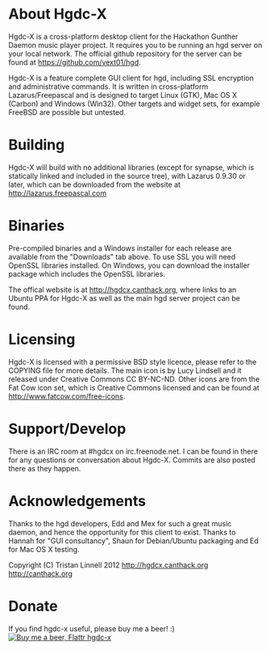 About Hgdc-X
============

Hgdc-X is a cross-platform desktop client for the Hackathon Gunther Daemon music player project.
It requires you to be running an hgd server on your local network. The official github repository for the server can be found at https://github.com/vext01/hgd.

Hgdc-X is a feature complete GUI client for hgd, including SSL encryption and administrative commands. It is written in cross-platform Lazarus/Freepascal and is designed to target Linux (GTK), Mac OS X (Carbon) and Windows (Win32). Other targets and widget sets, for example FreeBSD are possible but untested.


Building
========

Hgdc-X will build with no additional libraries (except for synapse, which is statically linked and included in the source tree), with Lazarus 0.9.30 or later, which can be downloaded from the website at http://lazarus.freepascal.com


Binaries
========

Pre-compiled binaries and a Windows installer for each release are available from the "Downloads" tab above.
To use SSL you will need OpenSSL libraries installed.
On Windows, you can download the installer package which includes the OpenSSL libraries.

The offical website is at http://hgdcx.canthack.org, where links to an Ubuntu PPA for Hgdc-X as well as the main hgd server project can be found.


Licensing
=========

Hgdc-X is licensed with a permissive BSD style licence, please refer to the COPYING file for more details.
The main icon is by Lucy Lindsell and it released under Creative Commons CC BY-NC-ND.
Other icons are from the Fat Cow icon set, which is Creative Commons licensed and can be found at http://www.fatcow.com/free-icons.


Support/Develop
===============

There is an IRC room at #hgdcx on irc.freenode.net. I can be found in there for any questions or conversation about Hgdc-X. Commits are also posted there as they happen.


Acknowledgements
================

Thanks to the hgd developers, Edd and Mex for such a great music daemon, and hence the opportunity for this client to exist.
Thanks to Hannah for "GUI consultancy", Shaun for Debian/Ubuntu packaging and Ed for Mac OS X testing.

Copyright (C) Tristan Linnell 2012
http://hgdcx.canthack.org
http://canthack.org


Donate
======

If you find hgdc-x useful, please buy me a beer! :)
[![Buy me a beer, Flattr hgdc-x](http://api.flattr.com/button/flattr-badge-large.png)](http://flattr.com/thing/401840/hgdc-x)
